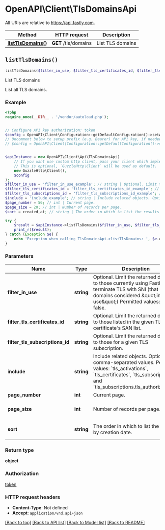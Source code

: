 # OpenAPI\Client\TlsDomainsApi

All URIs are relative to https://api.fastly.com.

Method | HTTP request | Description
------------- | ------------- | -------------
[**listTlsDomains()**](TlsDomainsApi.md#listTlsDomains) | **GET** /tls/domains | List TLS domains


## `listTlsDomains()`

```php
listTlsDomains($filter_in_use, $filter_tls_certificates_id, $filter_tls_subscriptions_id, $include, $page_number, $page_size, $sort): object
```

List TLS domains

List all TLS domains.

### Example

```php
<?php
require_once(__DIR__ . '/vendor/autoload.php');


// Configure API key authorization: token
$config = OpenAPI\Client\Configuration::getDefaultConfiguration()->setApiKey('Fastly-Key', 'YOUR_API_KEY');
// Uncomment below to setup prefix (e.g. Bearer) for API key, if needed
// $config = OpenAPI\Client\Configuration::getDefaultConfiguration()->setApiKeyPrefix('Fastly-Key', 'Bearer');


$apiInstance = new OpenAPI\Client\Api\TlsDomainsApi(
    // If you want use custom http client, pass your client which implements `GuzzleHttp\ClientInterface`.
    // This is optional, `GuzzleHttp\Client` will be used as default.
    new GuzzleHttp\Client(),
    $config
);
$filter_in_use = 'filter_in_use_example'; // string | Optional. Limit the returned domains to those currently using Fastly to terminate TLS with SNI (that is, domains considered \"in use\") Permitted values: true, false.
$filter_tls_certificates_id = 'filter_tls_certificates_id_example'; // string | Optional. Limit the returned domains to those listed in the given TLS certificate's SAN list.
$filter_tls_subscriptions_id = 'filter_tls_subscriptions_id_example'; // string | Optional. Limit the returned domains to those for a given TLS subscription.
$include = 'include_example'; // string | Include related objects. Optional, comma-separated values. Permitted values: `tls_activations`, `tls_certificates`, `tls_subscriptions`, and `tls_subscriptions.tls_authorizations`.
$page_number = 56; // int | Current page.
$page_size = 20; // int | Number of records per page.
$sort = created_at; // string | The order in which to list the results by creation date.

try {
    $result = $apiInstance->listTlsDomains($filter_in_use, $filter_tls_certificates_id, $filter_tls_subscriptions_id, $include, $page_number, $page_size, $sort);
    print_r($result);
} catch (Exception $e) {
    echo 'Exception when calling TlsDomainsApi->listTlsDomains: ', $e->getMessage(), PHP_EOL;
}
```

### Parameters

Name | Type | Description  | Notes
------------- | ------------- | ------------- | -------------
 **filter_in_use** | **string**| Optional. Limit the returned domains to those currently using Fastly to terminate TLS with SNI (that is, domains considered \&quot;in use\&quot;) Permitted values: true, false. | [optional]
 **filter_tls_certificates_id** | **string**| Optional. Limit the returned domains to those listed in the given TLS certificate&#39;s SAN list. | [optional]
 **filter_tls_subscriptions_id** | **string**| Optional. Limit the returned domains to those for a given TLS subscription. | [optional]
 **include** | **string**| Include related objects. Optional, comma-separated values. Permitted values: &#x60;tls_activations&#x60;, &#x60;tls_certificates&#x60;, &#x60;tls_subscriptions&#x60;, and &#x60;tls_subscriptions.tls_authorizations&#x60;. | [optional]
 **page_number** | **int**| Current page. | [optional]
 **page_size** | **int**| Number of records per page. | [optional] [default to 20]
 **sort** | **string**| The order in which to list the results by creation date. | [optional] [default to &#39;created_at&#39;]

### Return type

**object**

### Authorization

[token](../../README.md#token)

### HTTP request headers

- **Content-Type**: Not defined
- **Accept**: `application/vnd.api+json`

[[Back to top]](#) [[Back to API list]](../../README.md#endpoints)
[[Back to Model list]](../../README.md#models)
[[Back to README]](../../README.md)
